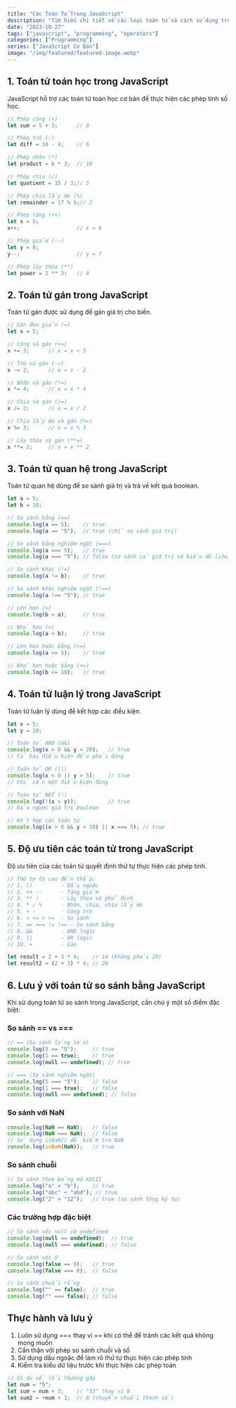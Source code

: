 ```yaml
---
title: "Các Toán Tử Trong JavaScript"
description: "Tìm hiểu chi tiết về các loại toán tử và cách sử dụng trong JavaScript"
date: "2023-10-27"
tags: ["javascript", "programming", "operators"]
categories: ["Programming"]
series: ["JavaScript Cơ Bản"]
image: "/img/featured/featured-image.webp"
---
```


## 1. Toán tử toán học trong JavaScript

JavaScript hỗ trợ các toán tử toán học cơ bản để thực hiện các phép tính số học.

```javascript
// Phép cộng (+)
let sum = 5 + 3;      // 8

// Phép trừ (-)
let diff = 10 - 4;    // 6

// Phép nhân (*)
let product = 6 * 3;  // 18

// Phép chia (/)
let quotient = 15 / 3;// 5

// Phép chia lấy dư (%)
let remainder = 17 % 5;// 2

// Phép tăng (++)
let x = 5;
x++;                  // x = 6

// Phép giảm (--)
let y = 8;
y--;                  // y = 7

// Phép lũy thừa (**)
let power = 2 ** 3;   // 8
```

## 2. Toán tử gán trong JavaScript

Toán tử gán được sử dụng để gán giá trị cho biến.

```javascript
// Gán đơn giản (=)
let x = 5;

// Cộng và gán (+=)
x += 3;      // x = x + 3

// Trừ và gán (-=)
x -= 2;      // x = x - 2

// Nhân và gán (*=)
x *= 4;      // x = x * 4

// Chia và gán (/=)
x /= 2;      // x = x / 2

// Chia lấy dư và gán (%=)
x %= 3;      // x = x % 3

// Lũy thừa và gán (**=)
x **= 2;     // x = x ** 2
```

## 3. Toán tử quan hệ trong JavaScript

Toán tử quan hệ dùng để so sánh giá trị và trả về kết quả boolean.

```javascript
let a = 5;
let b = 10;

// So sánh bằng (==)
console.log(a == 5);    // true
console.log(a == "5");  // true (chỉ so sánh giá trị)

// So sánh bằng nghiêm ngặt (===)
console.log(a === 5);   // true
console.log(a === "5"); // false (so sánh cả giá trị và kiểu dữ liệu)

// So sánh khác (!=)
console.log(a != b);    // true

// So sánh khác nghiêm ngặt (!==)
console.log(a !== "5"); // true

// Lớn hơn (>)
console.log(b > a);     // true

// Nhỏ hơn (<)
console.log(a < b);     // true

// Lớn hơn hoặc bằng (>=)
console.log(a >= 5);    // true

// Nhỏ hơn hoặc bằng (<=)
console.log(b <= 10);   // true
```

## 4. Toán tử luận lý trong JavaScript

Toán tử luận lý dùng để kết hợp các điều kiện.

```javascript
let x = 5;
let y = 10;

// Toán tử AND (&&)
console.log(x > 0 && y < 20);   // true
// Cả hai điều kiện đều phải đúng

// Toán tử OR (||)
console.log(x < 0 || y > 5);    // true
// Chỉ cần một điều kiện đúng

// Toán tử NOT (!)
console.log(!(x > y));          // true
// Đảo ngược giá trị boolean

// Kết hợp các toán tử
console.log((x > 0 && y < 20) || x === 5); // true
```

## 5. Độ ưu tiên các toán tử trong JavaScript

Độ ưu tiên của các toán tử quyết định thứ tự thực hiện các phép tính.

```javascript
// Thứ tự từ cao đến thấp:
// 1. ()         - Dấu ngoặc
// 2. ++ --      - Tăng giảm
// 3. ** !       - Lũy thừa và phủ định
// 4. * / %      - Nhân, chia, chia lấy dư
// 5. + -        - Cộng trừ
// 6. < <= > >=  - So sánh
// 7. == === != !== - So sánh bằng
// 8. &&         - AND logic
// 9. ||         - OR logic
// 10. =         - Gán

let result = 2 + 3 * 4;    // 14 (không phải 20)
let result2 = (2 + 3) * 4; // 20
```

## 6. Lưu ý với toán tử so sánh bằng JavaScript

Khi sử dụng toán tử so sánh trong JavaScript, cần chú ý một số điểm đặc biệt:

### So sánh == vs ===

```javascript
// == (So sánh lỏng lẻo)
console.log(5 == "5");     // true
console.log(1 == true);    // true
console.log(null == undefined); // true

// === (So sánh nghiêm ngặt)
console.log(5 === "5");    // false
console.log(1 === true);   // false
console.log(null === undefined); // false
```

### So sánh với NaN

```javascript
console.log(NaN == NaN);   // false
console.log(NaN === NaN);  // false
// Sử dụng isNaN() để kiểm tra NaN
console.log(isNaN(NaN));   // true
```

### So sánh chuỗi

```javascript
// So sánh theo bảng mã ASCII
console.log("a" < "b");    // true
console.log("abc" < "abd"); // true
console.log("2" > "12");   // true (so sánh từng ký tự)
```

### Các trường hợp đặc biệt

```javascript
// So sánh với null và undefined
console.log(null == undefined);  // true
console.log(null === undefined); // false

// So sánh với 0
console.log(false == 0);   // true
console.log(false === 0);  // false

// So sánh chuỗi rỗng
console.log("" == false);  // true
console.log("" === false); // false
```

## Thực hành và lưu ý

1. Luôn sử dụng === thay vì == khi có thể để tránh các kết quả không mong muốn
2. Cẩn thận với phép so sánh chuỗi và số
3. Sử dụng dấu ngoặc để làm rõ thứ tự thực hiện các phép tính
4. Kiểm tra kiểu dữ liệu trước khi thực hiện các phép toán

```javascript
// Ví dụ về lỗi thường gặp
let num = "5";
let sum = num + 3;    // "53" thay vì 8
let sum2 = +num + 3;  // 8 (chuyển chuỗi thành số)
```